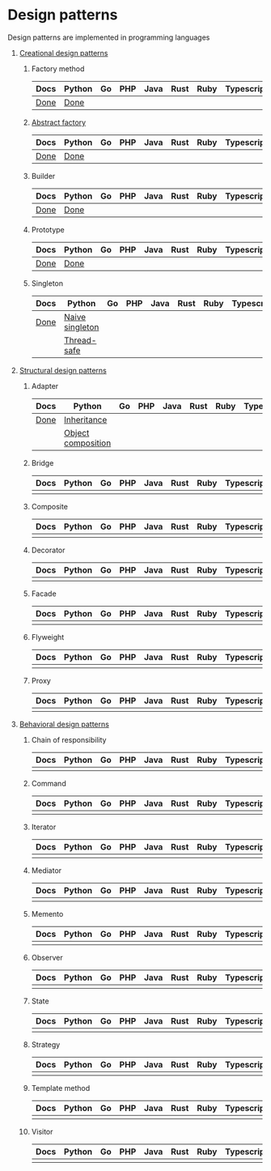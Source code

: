 # Design patterns

Design patterns are implemented in programming languages

1. [Creational design patterns](https://refactoring.guru/design-patterns/creational-patterns)
   1.  Factory method

       | Docs                                             | Python                                                | Go  | PHP | Java | Rust | Ruby | Typescript |
       | ------------------------------------------------ | ----------------------------------------------------- | --- | --- | ---- | ---- | ---- | ---------- |
       | [Done](./creational-patterns/factory\_method.md) | [Done](./creational-patterns/factory\_method/main.py) |     |     |      |      |      |            |

   2.  [Abstract factory](./creational-patterns/abstract\_factory.md)

       | Docs                                               | Python                                                  | Go  | PHP | Java | Rust | Ruby | Typescript |
       | -------------------------------------------------- | ------------------------------------------------------- | --- | --- | ---- | ---- | ---- | ---------- |
       | [Done](./creational-patterns/abstract\_factory.md) | [Done](./creational-patterns/abstract\_factory/main.py) |     |     |      |      |      |            |

   3.  Builder

       | Docs                                     | Python                                        | Go  | PHP | Java | Rust | Ruby | Typescript |
       | ---------------------------------------- | --------------------------------------------- | --- | --- | ---- | ---- | ---- | ---------- |
       | [Done](./creational-patterns/builder.md) | [Done](./creational-patterns/builder/main.py) |     |     |      |      |      |            |

   4.  Prototype

       | Docs                                       | Python                                          | Go  | PHP | Java | Rust | Ruby | Typescript |
       | ------------------------------------------ | ----------------------------------------------- | --- | --- | ---- | ---- | ---- | ---------- |
       | [Done](./creational-patterns/prototype.md) | [Done](./creational-patterns/prototype/main.py) |     |     |      |      |      |            |

   5.  Singleton

       | Docs                                       | Python                                                         | Go  | PHP | Java | Rust | Ruby | Typescript |
       | ------------------------------------------ | -------------------------------------------------------------- | --- | --- | ---- | ---- | ---- | ---------- |
       | [Done](./creational-patterns/singleton.md) | [Naive singleton](./creational-patterns/singleton/naive.py)    |     |     |      |      |      |            |
       |                                            | [Thread-safe](./creational-patterns/singleton/thread\_safe.py) |     |     |      |      |      |            |

2. [Structural design patterns](https://refactoring.guru/design-patterns/structural-patterns)
   1.  Adapter

       | Docs                                            | Python                                                                    | Go  | PHP | Java | Rust | Ruby | Typescript |
       | ----------------------------------------------- | ------------------------------------------------------------------------- | --- | --- | ---- | ---- | ---- | ---------- |
       | [Done](./structural-patterns/adapter/README.md) | [Inheritance](./structural-patterns/adapter/inheritance.py)               |     |     |      |      |      |            |
       |                                                 | [Object composition](./structural-patterns/adapter/object_composition.py) |     |     |      |      |      |            |

   2.  Bridge

       | Docs | Python | Go  | PHP | Java | Rust | Ruby | Typescript |
       | ---- | ------ | --- | --- | ---- | ---- | ---- | ---------- |
       |      |        |     |     |      |      |      |            |

   3.  Composite

       | Docs | Python | Go  | PHP | Java | Rust | Ruby | Typescript |
       | ---- | ------ | --- | --- | ---- | ---- | ---- | ---------- |
       |      |        |     |     |      |      |      |            |

   4.  Decorator

       | Docs | Python | Go  | PHP | Java | Rust | Ruby | Typescript |
       | ---- | ------ | --- | --- | ---- | ---- | ---- | ---------- |
       |      |        |     |     |      |      |      |            |

   5.  Facade

       | Docs | Python | Go  | PHP | Java | Rust | Ruby | Typescript |
       | ---- | ------ | --- | --- | ---- | ---- | ---- | ---------- |
       |      |        |     |     |      |      |      |            |

   6.  Flyweight

       | Docs | Python | Go  | PHP | Java | Rust | Ruby | Typescript |
       | ---- | ------ | --- | --- | ---- | ---- | ---- | ---------- |
       |      |        |     |     |      |      |      |            |

   7.  Proxy

       | Docs | Python | Go  | PHP | Java | Rust | Ruby | Typescript |
       | ---- | ------ | --- | --- | ---- | ---- | ---- | ---------- |
       |      |        |     |     |      |      |      |            |

3. [Behavioral design patterns](https://refactoring.guru/design-patterns/behavioral-patterns)
   1.  Chain of responsibility

       | Docs | Python | Go  | PHP | Java | Rust | Ruby | Typescript |
       | ---- | ------ | --- | --- | ---- | ---- | ---- | ---------- |
       |      |        |     |     |      |      |      |            |

   2.  Command

       | Docs | Python | Go  | PHP | Java | Rust | Ruby | Typescript |
       | ---- | ------ | --- | --- | ---- | ---- | ---- | ---------- |
       |      |        |     |     |      |      |      |            |

   3.  Iterator

       | Docs | Python | Go  | PHP | Java | Rust | Ruby | Typescript |
       | ---- | ------ | --- | --- | ---- | ---- | ---- | ---------- |
       |      |        |     |     |      |      |      |            |

   4.  Mediator

       | Docs | Python | Go  | PHP | Java | Rust | Ruby | Typescript |
       | ---- | ------ | --- | --- | ---- | ---- | ---- | ---------- |
       |      |        |     |     |      |      |      |            |

   5.  Memento

       | Docs | Python | Go  | PHP | Java | Rust | Ruby | Typescript |
       | ---- | ------ | --- | --- | ---- | ---- | ---- | ---------- |
       |      |        |     |     |      |      |      |            |

   6.  Observer

       | Docs | Python | Go  | PHP | Java | Rust | Ruby | Typescript |
       | ---- | ------ | --- | --- | ---- | ---- | ---- | ---------- |
       |      |        |     |     |      |      |      |            |

   7.  State

       | Docs | Python | Go  | PHP | Java | Rust | Ruby | Typescript |
       | ---- | ------ | --- | --- | ---- | ---- | ---- | ---------- |
       |      |        |     |     |      |      |      |            |

   8.  Strategy

       | Docs | Python | Go  | PHP | Java | Rust | Ruby | Typescript |
       | ---- | ------ | --- | --- | ---- | ---- | ---- | ---------- |
       |      |        |     |     |      |      |      |            |

   9.  Template method

       | Docs | Python | Go  | PHP | Java | Rust | Ruby | Typescript |
       | ---- | ------ | --- | --- | ---- | ---- | ---- | ---------- |
       |      |        |     |     |      |      |      |            |

   10. Visitor

       | Docs | Python | Go  | PHP | Java | Rust | Ruby | Typescript |
       | ---- | ------ | --- | --- | ---- | ---- | ---- | ---------- |
       |      |        |     |     |      |      |      |            |
       
